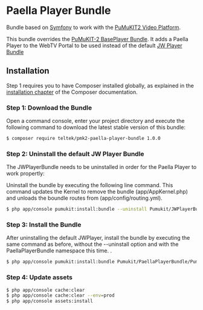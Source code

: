 # Paella Player Bundle

Bundle based on [Symfony](http://symfony.com/) to work with the [PuMuKIT2 Video Platform](https://github.com/campusdomar/PuMuKIT2/blob/2.1.x/README.md).

This bundle overrides the [PuMuKIT-2 BasePlayer Bundle](https://github.com/campusdomar/PuMuKIT2/tree/master/src/Pumukit/BasePlayerBundle). It adds a Paella Player to the WebTV Portal to be used instead of the default [JW Player Bundle](https://github.com/campusdomar/PuMuKIT2/tree/master/src/Pumukit/JWPlayerBundle)

## Installation

Step 1 requires you to have Composer installed globally, as explained
in the [installation chapter](https://getcomposer.org/doc/00-intro.md)
of the Composer documentation.


### Step 1: Download the Bundle

Open a command console, enter your project directory and execute the
following command to download the latest stable version of this bundle:

```bash
$ composer require teltek/pmk2-paella-player-bundle 1.0.0
```

### Step 2: Uninstall the default JW Player Bundle

The JWPlayerBundle needs to be uninstalled in order for the Paella Player to work propertly:

Uninstall the bundle by executing the following line command. This command updates the Kernel to remove the bundle (app/AppKernel.php) and unloads the boundle routes from (app/config/routing.yml).

```bash
$ php app/console pumukit:install:bundle --uninstall Pumukit/JWPlayerBundle/PumukitJWPlayerBundle
```

### Step 3: Install the Bundle

After uninstalling the default JWPlayer, install the bundle by executing the same command as before, without the --uninstall option and with the PaellaPlayerBundle namespace this time.
.

```bash
$ php app/console pumukit:install:bundle Pumukit/PaellaPlayerBundle/PumukitPaellaPlayerBundle
```

### Step 4: Update assets

```bash
$ php app/console cache:clear
$ php app/console cache:clear --env=prod
$ php app/console assets:install
```
